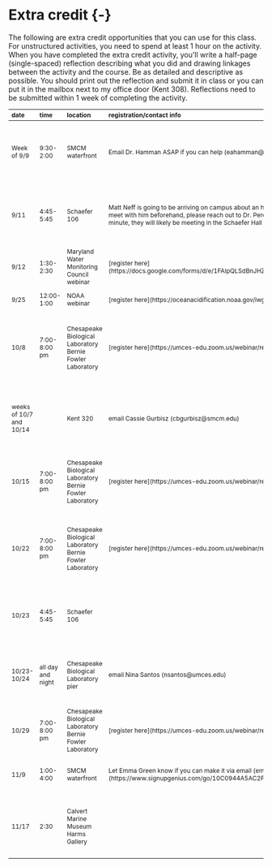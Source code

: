 # Extra credit {-}

The following are extra credit opportunities that you can use for this class. For unstructured activities, you need to spend at least 1 hour on the activity. When you have completed the extra credit activity, you'll write a half-page (single-spaced) reflection describing what you did and drawing linkages between the activity and the course. Be as detailed and descriptive as possible. You should print out the reflection and submit it in class or you can put it in the mailbox next to my office door (Kent 308). Reflections need to be submitted within 1 week of completing the activity.

<table class="table table-hover" style="font-size: 12px; margin-left: auto; margin-right: auto;">
 <thead>
  <tr>
   <th style="text-align:left;position: sticky; top:0; background-color: #FFFFFF;"> date </th>
   <th style="text-align:left;position: sticky; top:0; background-color: #FFFFFF;"> time </th>
   <th style="text-align:left;position: sticky; top:0; background-color: #FFFFFF;"> location </th>
   <th style="text-align:left;position: sticky; top:0; background-color: #FFFFFF;"> registration/contact info </th>
   <th style="text-align:left;position: sticky; top:0; background-color: #FFFFFF;"> activity </th>
  </tr>
 </thead>
<tbody>
  <tr>
   <td style="text-align:left;"> Week of 9/9 </td>
   <td style="text-align:left;"> 9:30-2:00 </td>
   <td style="text-align:left;"> SMCM waterfront </td>
   <td style="text-align:left;"> Email Dr. Hamman ASAP if you can help (eahamman@smcm.edu) </td>
   <td style="text-align:left;"> Help Dr. Hamman pull process samples from cages she has deployed around the oyster reefs near the waterfront </td>
  </tr>
  <tr>
   <td style="text-align:left;"> 9/11 </td>
   <td style="text-align:left;"> 4:45-5:45 </td>
   <td style="text-align:left;"> Schaefer 106 </td>
   <td style="text-align:left;"> Matt Neff is going to be arriving on campus about an hour before the seminar. If any students or faculty would like to meet with him beforehand, please reach out to Dr. Perez (vjperez@smcm.edu). If students or faculty want to join last minute, they will likely be meeting in the Schaefer Hall lobby before the seminar. </td>
   <td style="text-align:left;"> Natural Science and Math Colloquium speaker Matt Neff, Hellbenders: The lost denizens of the Chesapeake </td>
  </tr>
  <tr>
   <td style="text-align:left;"> 9/12 </td>
   <td style="text-align:left;"> 1:30-2:30 </td>
   <td style="text-align:left;"> Maryland Water Monitoring Council webinar </td>
   <td style="text-align:left;"> [register here](https://docs.google.com/forms/d/e/1FAIpQLSdBnJHZ86xQKPYabEi3LBGdnZvbj6dSB9q9jWxY2mhciClsUg/viewform) </td>
   <td style="text-align:left;"> Leah Ettema, *Best practices for continuous monitoring* </td>
  </tr>
  <tr>
   <td style="text-align:left;"> 9/25 </td>
   <td style="text-align:left;"> 12:00-1:00 </td>
   <td style="text-align:left;"> NOAA webinar </td>
   <td style="text-align:left;"> [register here](https://oceanacidification.noaa.gov/iwg-oa-to-host-acidification-estuaries-webinar-series/) </td>
   <td style="text-align:left;"> *Acidification &amp; Estuaries as a Federal Priority* </td>
  </tr>
  <tr>
   <td style="text-align:left;"> 10/8 </td>
   <td style="text-align:left;"> 7:00-8:00 pm </td>
   <td style="text-align:left;"> Chesapeake Biological Laboratory Bernie Fowler Laboratory </td>
   <td style="text-align:left;"> [register here](https://umces-edu.zoom.us/webinar/register/WN_M0JlvCygQ0OLDd6-hNbfWQ#/registration) </td>
   <td style="text-align:left;"> Dr. Lora Harris, *Cove Point Marsh: Over ten years of monitoring natural and nature-based feature in Calvert County* </td>
  </tr>
  <tr>
   <td style="text-align:left;"> weeks of 10/7 and 10/14 </td>
   <td style="text-align:left;">  </td>
   <td style="text-align:left;"> Kent 320 </td>
   <td style="text-align:left;"> email Cassie Gurbisz (cbgurbisz@smcm.edu) </td>
   <td style="text-align:left;"> Help Cassie clean and organize SAV fieldwork gear! Email me to set up a time. I'll need you to commit to at least a 2-hour time block. </td>
  </tr>
  <tr>
   <td style="text-align:left;"> 10/15 </td>
   <td style="text-align:left;"> 7:00-8:00 pm </td>
   <td style="text-align:left;"> Chesapeake Biological Laboratory Bernie Fowler Laboratory </td>
   <td style="text-align:left;"> [register here](https://umces-edu.zoom.us/webinar/register/WN_M0JlvCygQ0OLDd6-hNbfWQ#/registration) </td>
   <td style="text-align:left;"> nna Hildebrand, *Controls on Oxygen Variability and depletion in the Patuxent River estuary* </td>
  </tr>
  <tr>
   <td style="text-align:left;"> 10/22 </td>
   <td style="text-align:left;"> 7:00-8:00 pm </td>
   <td style="text-align:left;"> Chesapeake Biological Laboratory Bernie Fowler Laboratory </td>
   <td style="text-align:left;"> [register here](https://umces-edu.zoom.us/webinar/register/WN_M0JlvCygQ0OLDd6-hNbfWQ#/registration) </td>
   <td style="text-align:left;"> Dr. Ryan Woodland, *Seines, sleds and data, oh my! How biological surveys at CBL are helping us understand the Chesapeake Bay* </td>
  </tr>
  <tr>
   <td style="text-align:left;"> 10/23 </td>
   <td style="text-align:left;"> 4:45-5:45 </td>
   <td style="text-align:left;"> Schaefer 106 </td>
   <td style="text-align:left;">  </td>
   <td style="text-align:left;"> Natural Science and Math Colloquium speaker Anahi Espindola on ecological interactions </td>
  </tr>
  <tr>
   <td style="text-align:left;"> 10/23-10/24 </td>
   <td style="text-align:left;"> all day and night </td>
   <td style="text-align:left;"> Chesapeake Biological Laboratory pier </td>
   <td style="text-align:left;"> email Nina Santos (nsantos@umces.edu) </td>
   <td style="text-align:left;"> Mysid fest! Volunteer for a few hours to help the Woodland lab at CBL conduct mysid sampling at the CBL pier on Solomons Island </td>
  </tr>
  <tr>
   <td style="text-align:left;"> 10/29 </td>
   <td style="text-align:left;"> 7:00-8:00 pm </td>
   <td style="text-align:left;"> Chesapeake Biological Laboratory Bernie Fowler Laboratory </td>
   <td style="text-align:left;"> [register here](https://umces-edu.zoom.us/webinar/register/WN_M0JlvCygQ0OLDd6-hNbfWQ#/registration) </td>
   <td style="text-align:left;"> Jessica McGlinsey, *Diamondback Terrapins in a Changing Climate* </td>
  </tr>
  <tr>
   <td style="text-align:left;"> 11/9 </td>
   <td style="text-align:left;"> 1:00-4:00 </td>
   <td style="text-align:left;"> SMCM waterfront </td>
   <td style="text-align:left;"> Let Emma Green know if you can make it via email (emmasmrwa@gmail.com) or signing up via the [sign-up genius](https://www.signupgenius.com/go/10C0944A5AC2FA5F9C16-52918137-counting) </td>
   <td style="text-align:left;"> Spat counting with the St. Mary's River Watershed Association </td>
  </tr>
  <tr>
   <td style="text-align:left;"> 11/17 </td>
   <td style="text-align:left;"> 2:30 </td>
   <td style="text-align:left;"> Calvert Marine Museum Harms Gallery </td>
   <td style="text-align:left;">  </td>
   <td style="text-align:left;"> Dr. Bob Hazen free public lecture: A "missing" natural law of evolution: Minerals, fossils, and the second arrow of time </td>
  </tr>
</tbody>
</table>
